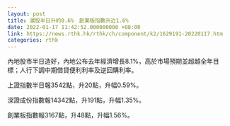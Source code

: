 ```yaml
---
layout: post
title: 滬股半日升約0.6%　創業板指數升近1.6%
date: 2022-01-17 11:42:52.000000000 +08:00
link: https://news.rthk.hk/rthk/ch/component/k2/1629191-20220117.htm
categories: rthk
---
```


內地股市半日造好，內地公布去年經濟增長8.1%，高於市場預期並超越全年目標；人行下調中期借貸便利利率及逆回購利率。

上證指數半日報3542點，升20點，升幅0.59%。

深證成份指數報14342點，升191點，升幅1.35%。

創業板指數報3167點，升48點，升幅1.56%。
